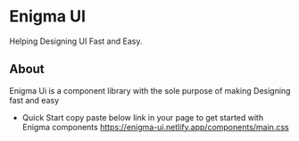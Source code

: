 # Enigma UI
Helping Designing UI Fast and Easy.
## About
Enigma Ui is a component library with the sole purpose of making Designing fast and easy
* Quick Start
copy paste below link in your page to get started with Enigma components
https://enigma-ui.netlify.app/components/main.css




